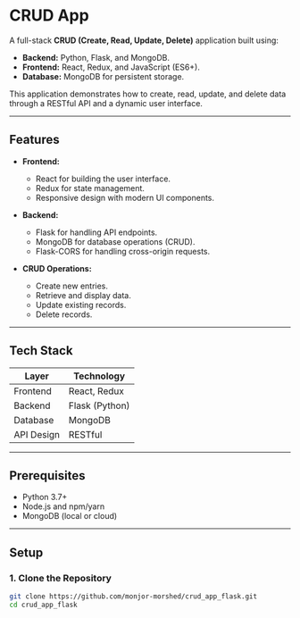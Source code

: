 # CRUD App

A full-stack **CRUD (Create, Read, Update, Delete)** application built using:

- **Backend:** Python, Flask, and MongoDB.
- **Frontend:** React, Redux, and JavaScript (ES6+).
- **Database:** MongoDB for persistent storage.

This application demonstrates how to create, read, update, and delete data through a RESTful API and a dynamic user interface.

---

## Features

- **Frontend:**
  - React for building the user interface.
  - Redux for state management.
  - Responsive design with modern UI components.
- **Backend:**

  - Flask for handling API endpoints.
  - MongoDB for database operations (CRUD).
  - Flask-CORS for handling cross-origin requests.

- **CRUD Operations:**
  - Create new entries.
  - Retrieve and display data.
  - Update existing records.
  - Delete records.

---

## Tech Stack

| Layer      | Technology     |
| ---------- | -------------- |
| Frontend   | React, Redux   |
| Backend    | Flask (Python) |
| Database   | MongoDB        |
| API Design | RESTful        |

---

## Prerequisites

- Python 3.7+
- Node.js and npm/yarn
- MongoDB (local or cloud)

---

## Setup

### **1. Clone the Repository**

```bash
git clone https://github.com/monjor-morshed/crud_app_flask.git
cd crud_app_flask
```
